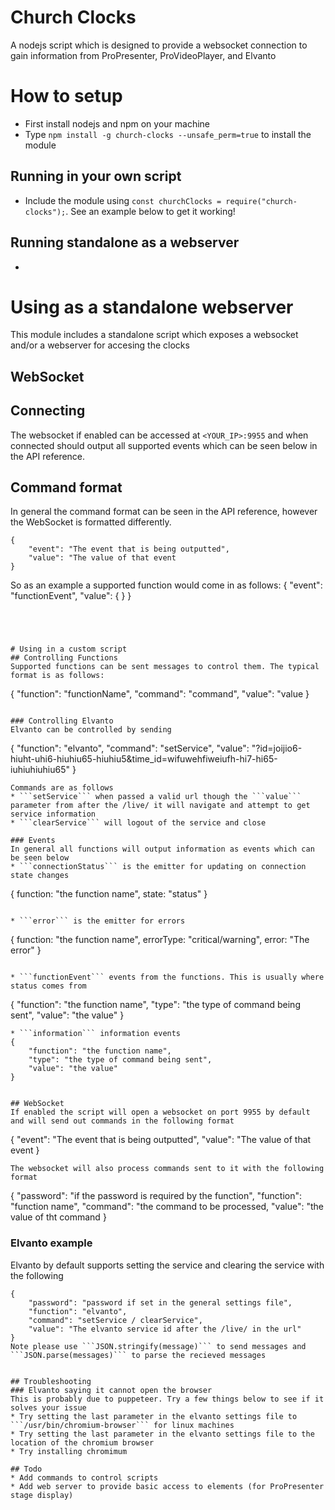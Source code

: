 # Church Clocks
 A nodejs script which is designed to provide a websocket connection to gain information from ProPresenter, ProVideoPlayer, and Elvanto

# How to setup
* First install nodejs and npm on your machine
* Type ```npm install -g church-clocks --unsafe_perm=true``` to install the module

## Running in your own script
* Include the module using ```const churchClocks = require("church-clocks");```. See an example below to get it working!

## Running standalone as a webserver
* 


# Using as a standalone webserver
This module includes a standalone script which exposes a websocket and/or a webserver for accesing the clocks

## WebSocket
## Connecting
The websocket if enabled can be accessed at ```<YOUR_IP>:9955``` and when connected should output all supported events which can be seen below in the API reference.

## Command format
In general the command format can be seen in the API reference, however the WebSocket is formatted differently.
```
{
    "event": "The event that is being outputted",
    "value": "The value of that event
}
```
So as an example a supported function would come in as follows:
{
    "event": "functionEvent",
    "value": 
    {
    }
}
```




# Using in a custom script
## Controlling Functions
Supported functions can be sent messages to control them. The typical format is as follows:
```
{
    "function": "functionName",
    "command": "command",
    "value": "value
}
```

### Controlling Elvanto
Elvanto can be controlled by sending
```
{
    "function": "elvanto",
    "command": "setService",
    "value": "?id=joijio6-hiuht-uhi6-hiuhiu65-hiuhiu5&time_id=wifuwehfiweiufh-hi7-hi65-iuhiuhiuhiu65"
}
```
Commands are as follows
* ```setService``` when passed a valid url though the ```value``` parameter from after the /live/ it will navigate and attempt to get service information
* ```clearService``` will logout of the service and close

### Events
In general all functions will output information as events which can be seen below
* ```connectionStatus``` is the emitter for updating on connection state changes
```
{
    function: "the function name",
    state: "status"
}
```

* ```error``` is the emitter for errors
```
{
    function: "the function name",
    errorType: "critical/warning",
    error: "The error"
}
```

* ```functionEvent``` events from the functions. This is usually where status comes from
```
{
    "function": "the function name",
    "type": "the type of command being sent",
    "value": "the value"
}
```
* ```information``` information events
{
    "function": "the function name",
    "type": "the type of command being sent",
    "value": "the value" 
}


## WebSocket
If enabled the script will open a websocket on port 9955 by default and will send out commands in the following format
```
{
    "event": "The event that is being outputted",
    "value": "The value of that event
}
```
The websocket will also process commands sent to it with the following format
```
{
    "password": "if the password is required by the function",
    "function": "function name",
    "command": "the command to be processed,
    "value": "the value of tht command
}

### Elvanto example
Elvanto by default supports setting the service and clearing the service with the following
```
{
    "password": "password if set in the general settings file",
    "function": "elvanto",
    "command": "setService / clearService",
    "value": "The elvanto service id after the /live/ in the url"
}
Note please use ```JSON.stringify(message)``` to send messages and ```JSON.parse(messages)``` to parse the recieved messages


## Troubleshooting
### Elvanto saying it cannot open the browser
This is probably due to puppeteer. Try a few things below to see if it solves your issue
* Try setting the last parameter in the elvanto settings file to ```/usr/bin/chromium-browser``` for linux machines
* Try setting the last parameter in the elvanto settings file to the location of the chromium browser
* Try installing chromimum

## Todo
* Add commands to control scripts
* Add web server to provide basic access to elements (for ProPresenter stage display)

